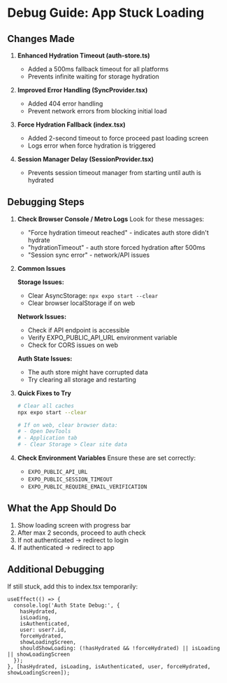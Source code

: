 # Debug Guide: App Stuck Loading

## Changes Made

1. **Enhanced Hydration Timeout (auth-store.ts)**
   - Added a 500ms fallback timeout for all platforms
   - Prevents infinite waiting for storage hydration

2. **Improved Error Handling (SyncProvider.tsx)**
   - Added 404 error handling
   - Prevent network errors from blocking initial load

3. **Force Hydration Fallback (index.tsx)**
   - Added 2-second timeout to force proceed past loading screen
   - Logs error when force hydration is triggered

4. **Session Manager Delay (SessionProvider.tsx)**
   - Prevents session timeout manager from starting until auth is hydrated

## Debugging Steps

1. **Check Browser Console / Metro Logs**
   Look for these messages:
   - "Force hydration timeout reached" - indicates auth store didn't hydrate
   - "hydrationTimeout" - auth store forced hydration after 500ms
   - "Session sync error" - network/API issues

2. **Common Issues**

   **Storage Issues:**
   - Clear AsyncStorage: `npx expo start --clear`
   - Clear browser localStorage if on web

   **Network Issues:**
   - Check if API endpoint is accessible
   - Verify EXPO_PUBLIC_API_URL environment variable
   - Check for CORS issues on web

   **Auth State Issues:**
   - The auth store might have corrupted data
   - Try clearing all storage and restarting

3. **Quick Fixes to Try**
   ```bash
   # Clear all caches
   npx expo start --clear
   
   # If on web, clear browser data:
   # - Open DevTools
   # - Application tab
   # - Clear Storage > Clear site data
   ```

4. **Check Environment Variables**
   Ensure these are set correctly:
   - `EXPO_PUBLIC_API_URL`
   - `EXPO_PUBLIC_SESSION_TIMEOUT`
   - `EXPO_PUBLIC_REQUIRE_EMAIL_VERIFICATION`

## What the App Should Do

1. Show loading screen with progress bar
2. After max 2 seconds, proceed to auth check
3. If not authenticated → redirect to login
4. If authenticated → redirect to app

## Additional Debugging

If still stuck, add this to index.tsx temporarily:

```tsx
useEffect(() => {
  console.log('Auth State Debug:', {
    hasHydrated,
    isLoading,
    isAuthenticated,
    user: user?.id,
    forceHydrated,
    showLoadingScreen,
    shouldShowLoading: (!hasHydrated && !forceHydrated) || isLoading || showLoadingScreen
  });
}, [hasHydrated, isLoading, isAuthenticated, user, forceHydrated, showLoadingScreen]);
```